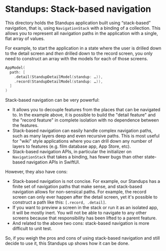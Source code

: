 # Standups: Stack-based navigation

This directory holds the Standups application built using “stack-based” navigation, that is, using 
`NavigationStack` with a binding of a collection. This allows you to represent all navigation paths 
in the application with a single, flat array of values. 

For example, to start the application in a state where the user is drilled down to the detail 
screen and _then_ drilled down to the record screen, you only need to construct an array with the 
models for each of those screens.

```swift
AppModel(
  path: [
    .detail(StandupDetailModel(standup: …)),
    .record(StandupDetailModel(standup: …)),
  ]
)
```

Stack-based navigation can be very powerful:

* It allows you to decouple features from the places that can be navigated to. In the example above, 
it is possible to build the "detail feature" and the "record feature" in complete isolation with no 
dependence between the features.
* Stack-based navigation can easily handle complex navigation paths, such as many layers deep and 
even recursive paths. This is most useful for "wiki" style applications where you can drill down 
any number of layers to features (e.g. film database app, App Store, etc).
* Stack-based navigation APIs, in particular the initializer on `NavigationStack` that takes a 
binding, has fewer bugs than other state-based navigation APIs in SwiftUI.

However, they also have cons:

* Stack-based navigation is not concise. For example, our Standups has a finite set of navigation 
paths that make sense, and stack-based navigation allows for non-sensical paths. For example, the 
record screen can only ever happen after the detail screen, yet it's possible to construct a path 
like this: `[.record, .detail]`.
* If you want to preview a screen in the stack or run it as an isolated app, it will be mostly 
inert. You will not be able to navigate to any other screens because that responsibility has been 
lifted to a parent feature.
* And related to the above two cons: stack-based navigation is more difficult to unit test. 

So, if you weigh the pros and cons of using stack-based navigation and still decide to use it, this 
Standups up shows how it can be done.
